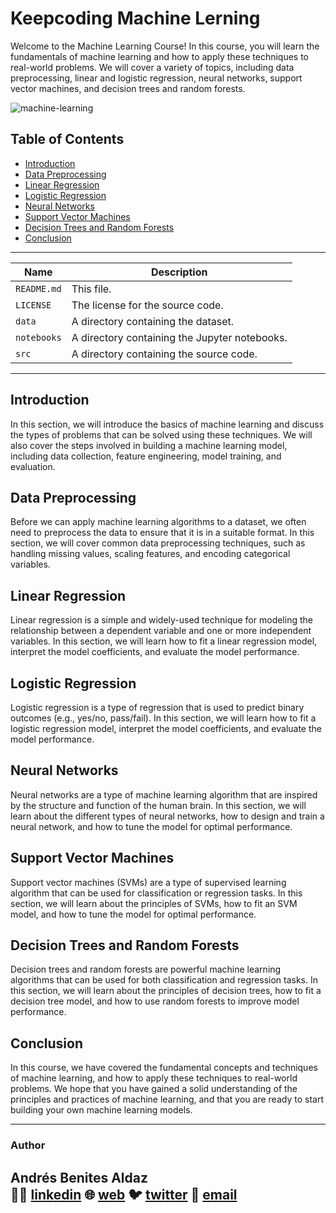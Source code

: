 # Keepcoding Machine Lerning
Welcome to the Machine Learning Course! In this course, you will learn the fundamentals of machine learning and how to apply these techniques to real-world problems. We will cover a variety of topics, including data preprocessing, linear and logistic regression, neural networks, support vector machines, and decision trees and random forests.

![machine-learning](https://images.unsplash.com/photo-1504639725590-34d0984388bd?ixlib=rb-4.0.3&ixid=MnwxMjA3fDB8MHxwaG90by1wYWdlfHx8fGVufDB8fHx8&auto=format&fit=crop&w=1074&q=80)
## Table of Contents
- [Introduction](#introduction)
- [Data Preprocessing](#data-preprocessing)
- [Linear Regression](#linear-regression)
- [Logistic Regression](#logistic-regression)
- [Neural Networks](#neural-networks)
- [Support Vector Machines](#support-vector-machines)
- [Decision Trees and Random Forests](#decision-trees-and-random-forests)
- [Conclusion](#conclusion)
---
| Name | Description |
| --- | --- |
| `README.md` | This file. |
| `LICENSE` | The license for the source code. |
| `data` | A directory containing the dataset. |
| `notebooks` | A directory containing the Jupyter notebooks. |
| `src` | A directory containing the source code. |
---
## Introduction

In this section, we will introduce the basics of machine learning and discuss the types of problems that can be solved using these techniques. We will also cover the steps involved in building a machine learning model, including data collection, feature engineering, model training, and evaluation.
## Data Preprocessing

Before we can apply machine learning algorithms to a dataset, we often need to preprocess the data to ensure that it is in a suitable format. In this section, we will cover common data preprocessing techniques, such as handling missing values, scaling features, and encoding categorical variables.

## Linear Regression

Linear regression is a simple and widely-used technique for modeling the relationship between a dependent variable and one or more independent variables. In this section, we will learn how to fit a linear regression model, interpret the model coefficients, and evaluate the model performance.

## Logistic Regression

Logistic regression is a type of regression that is used to predict binary outcomes (e.g., yes/no, pass/fail). In this section, we will learn how to fit a logistic regression model, interpret the model coefficients, and evaluate the model performance.

## Neural Networks

Neural networks are a type of machine learning algorithm that are inspired by the structure and function of the human brain. In this section, we will learn about the different types of neural networks, how to design and train a neural network, and how to tune the model for optimal performance.

## Support Vector Machines

Support vector machines (SVMs) are a type of supervised learning algorithm that can be used for classification or regression tasks. In this section, we will learn about the principles of SVMs, how to fit an SVM model, and how to tune the model for optimal performance.

## Decision Trees and Random Forests

Decision trees and random forests are powerful machine learning algorithms that can be used for both classification and regression tasks. In this section, we will learn about the principles of decision trees, how to fit a decision tree model, and how to use random forests to improve model performance.

## Conclusion

In this course, we have covered the fundamental concepts and techniques of machine learning, and how to apply these techniques to real-world problems. We hope that you have gained a solid understanding of the principles and practices of machine learning, and that you are ready to start building your own machine learning models.

-------

### Author

Andrés Benites Aldaz  
👨‍💻 [linkedin](https://www.linkedin.com/in/andresbenites/)
🌐 [web](https://andresbenites.es) 
🐦 [twitter](https://twitter.com/daibeal26)
📧 [email](mailto:contact@andresbenites.es)
---




